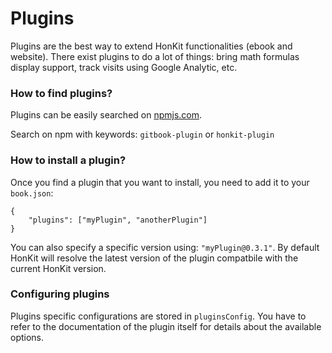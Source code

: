 # Plugins

Plugins are the best way to extend HonKit functionalities (ebook and website). There exist plugins to do a lot of things: bring math formulas display support, track visits using Google Analytic, etc.

### How to find plugins?

Plugins can be easily searched on [npmjs.com](https://www.npmjs.com/).

Search on npm with keywords: `gitbook-plugin` or `honkit-plugin`

### How to install a plugin?

Once you find a plugin that you want to install, you need to add it to your `book.json`:

```
{
    "plugins": ["myPlugin", "anotherPlugin"]
}
```

You can also specify a specific version using: `"myPlugin@0.3.1"`. By default HonKit will resolve the latest version of the plugin compatbile with the current HonKit version.

### Configuring plugins

Plugins specific configurations are stored in `pluginsConfig`. You have to refer to the documentation of the plugin itself for details about the available options.
